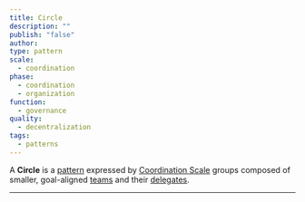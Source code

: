 ```yaml
---
title: Circle
description: ""
publish: "false"
author: 
type: pattern
scale:
  - coordination
phase:
  - coordination
  - organization
function:
  - governance
quality:
  - decentralization
tags:
  - patterns
---
```


A **Circle** is a [pattern](notes/primitives/patterns/patterns.md) expressed by [Coordination Scale](tags/groups/scale/Coordination%20Scale.md) groups composed of smaller, goal-aligned [teams](tags/teams.md) and their [delegates](tags/delegation.md). 

---


